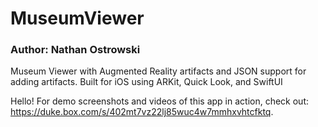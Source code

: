 # MuseumViewer
### Author: Nathan Ostrowski
Museum Viewer with Augmented Reality artifacts and JSON support for adding artifacts. Built for iOS using ARKit, Quick Look, and SwiftUI

Hello! For demo screenshots and videos of this app in action, check out: https://duke.box.com/s/402mt7vz22lj85wuc4w7mmhxvhtcfktq. 
